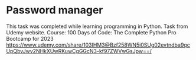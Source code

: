 # Password manager
This task was completed while learning programming in Python. Task from Udemy website.
Course:
100 Days of Code: The Complete Python Pro Bootcamp for 2023
https://www.udemy.com/share/103IHM3@Bzf258WN5i0SUg02evtndba9qcUpQbvJwv2NHkXUwRKuwCgGGcN3-kf97ZWVwGsJpw==/
